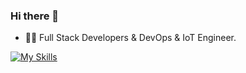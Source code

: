 ### Hi there 👋

- 🧑‍💻 Full Stack Developers & DevOps & IoT Engineer.

[![My Skills](https://skillicons.dev/icons?i=py,go,rabbitmq,grafana,graphql,mongodb,mysql,postgres,sqlite,ubuntu,windows,postman,nginx,nodejs,npm,openstack,js,react,fastapi,kubernetes,docker,github,aws,discord,raspberrypi,vscode)](https://skillicons.dev)
  
<!--
**luoyingjuntorino/luoyingjuntorino** is a ✨ _special_ ✨ repository because its `README.md` (this file) appears on your GitHub profile.

Here are some ideas to get you started:

- 🔭 I’m currently working on ...
- 🌱 I’m currently learning ...
- 👯 I’m looking to collaborate on ...
- 🤔 I’m looking for help with ...
- 💬 Ask me about ...
- 📫 How to reach me: ...
- 😄 Pronouns: ...
- ⚡ Fun fact: ...
-->
<!--
![Top Langs](https://github-readme-stats.vercel.app/api/top-langs/?username=luoyingjuntorino&layout=compact)
